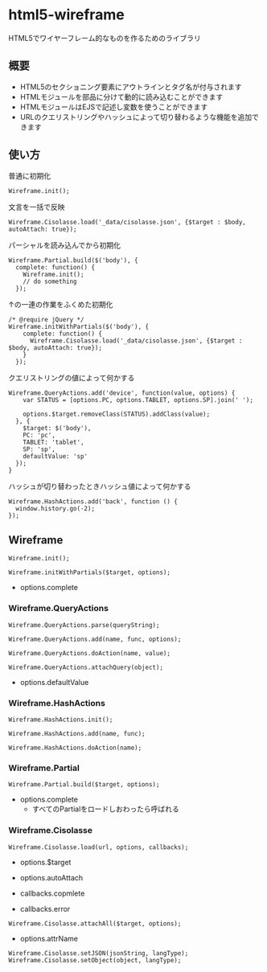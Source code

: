 html5-wireframe
===============

HTML5でワイヤーフレーム的なものを作るためのライブラリ

## 概要

- HTML5のセクショニング要素にアウトラインとタグ名が付与されます
- HTMLモジュールを部品に分けて動的に読み込むことができます
- HTMLモジュールはEJSで記述し変数を使うことができます
- URLのクエリストリングやハッシュによって切り替わるような機能を追加できます

## 使い方

普通に初期化

```
Wireframe.init();
```

文言を一括で反映

```
Wireframe.Cisolasse.load('_data/cisolasse.json', {$target : $body, autoAttach: true});
```

パーシャルを読み込んでから初期化

```
Wireframe.Partial.build($('body'), {
  complete: function() {
    Wireframe.init();
    // do something
  });
```

↑の一連の作業をふくめた初期化

```
/* @require jQuery */
Wireframe.initWithPartials($('body'), {
    complete: function() {
      Wireframe.Cisolasse.load('_data/cisolasse.json', {$target : $body, autoAttach: true});
    }
  });
```

クエリストリングの値によって何かする

```
Wireframe.QueryActions.add('device', function(value, options) {
    var STATUS = [options.PC, options.TABLET, options.SP].join(' ');

    options.$target.removeClass(STATUS).addClass(value);
  }, {
    $target: $('body'),
    PC: 'pc',
    TABLET: 'tablet',
    SP: 'sp',
    defaultValue: 'sp'
  });
}
```

ハッシュが切り替わったときハッシュ値によって何かする

```
Wireframe.HashActions.add('back', function () {
  window.history.go(-2);
});
```

## Wireframe

```
Wireframe.init();
```

```
Wireframe.initWithPartials($target, options);
```

- options.complete

### Wireframe.QueryActions

```
Wireframe.QueryActions.parse(queryString);
```

```
Wireframe.QueryActions.add(name, func, options);
```

```
Wireframe.QueryActions.doAction(name, value);
```

```
Wireframe.QueryActions.attachQuery(object);
```

- options.defaultValue


### Wireframe.HashActions

```
Wireframe.HashActions.init();
```

```
Wireframe.HashActions.add(name, func);
```

```
Wireframe.HashActions.doAction(name);
```

### Wireframe.Partial

```
Wireframe.Partial.build($target, options);
```

- options.complete
    - すべてのPartialをロードしおわったら呼ばれる

### Wireframe.Cisolasse

```
Wireframe.Cisolasse.load(url, options, callbacks);
```

- options.$target
- options.autoAttach

- callbacks.copmlete
- callbacks.error

```
Wireframe.Cisolasse.attachAll($target, options);
```

- options.attrName

```
Wireframe.Cisolasse.setJSON(jsonString, langType);
Wireframe.Cisolasse.setObject(object, langType);
```
